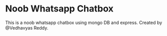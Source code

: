 # Noob Whatsapp Chatbox

This is a noob whatsapp chatbox using mongo DB and express.
Created by @Vedhavyas Reddy.